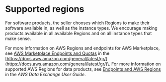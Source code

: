 # Supported regions<a name="supported-regions"></a>

For software products, the seller chooses which Regions to make their software available in, as well as the instance types\. We encourage making products available in all available Regions and on all instance types that make sense\. 

For more information on AWS Regions and endpoints for AWS Marketplace, see [AWS Marketplace Endpoints and Quotas](https://docs.aws.amazon.com/general/latest/gr/aws-marketplace.html) in the [https://docs.aws.amazon.com/general/latest/gr/](https://docs.aws.amazon.com/general/latest/gr/)\. For more information on supported AWS Regions for data products, see [Endpoints and AWS Regions](https://docs.aws.amazon.com/data-exchange/latest/userguide/limits.html#api-endpoints) in the *AWS Data Exchange User Guide*\.